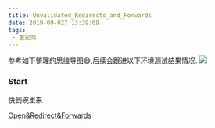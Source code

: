 ```yaml
---
title: Unvalidated_Redirects_and_Forwards
date: 2019-09-027 13:39:09
tags:
 - 重定向
---
```

参考如下整理的思维导图😄,后续会跟进以下环境测试结果情况.
![](/images/redict_url/url_redirect.gif)

### Start
快到碗里来

[Open&Redirect&Forwards](http://www.si1ent.xyz/ziliao/Unvalidated&Redirect&Forwards.pdf)

